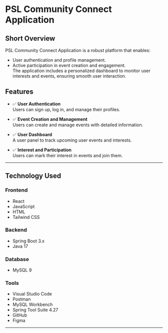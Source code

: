 # **PSL Community Connect Application**




## **Short Overview**  
PSL Community Connect Application is a robust platform that enables:  
- User authentication and profile management.  
- Active participation in event creation and engagement.  
The application includes a personalized dashboard to monitor user interests and events, ensuring smooth user interaction.



## **Features**  

- ✅ **User Authentication**  
  Users can sign up, log in, and manage their profiles.  

- ✅ **Event Creation and Management**  
  Users can create and manage events with detailed information.  

- ✅ **User Dashboard**  
  A user panel to track upcoming user events and interests.  

- ✅ **Interest and Participation**  
  Users can mark their interest in events and join them.  

---

## **Technology Used**  

### **Frontend**  
- React  
- JavaScript  
- HTML  
- Tailwind CSS  

### **Backend**  
- Spring Boot 3.x  
- Java 17  

### **Database**  
- MySQL 9  

### **Tools**  
- Visual Studio Code  
- Postman  
- MySQL Workbench  
- Spring Tool Suite 4.27  
- GitHub  
- Figma  

---

